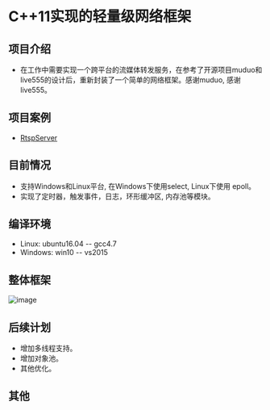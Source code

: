 # C++11实现的轻量级网络框架

项目介绍
-
* 在工作中需要实现一个跨平台的流媒体转发服务，在参考了开源项目muduo和live555的设计后，重新封装了一个简单的网络框架。感谢muduo, 感谢live555。

项目案例
- 
* [RtspServer](https://github.com/PHZ76/RtspServer)

目前情况
-
* 支持Windows和Linux平台, 在Windows下使用select, Linux下使用 epoll。
* 实现了定时器，触发事件，日志，环形缓冲区, 内存池等模块。

编译环境
-
* Linux: ubuntu16.04 -- gcc4.7
* Windows: win10 -- vs2015

整体框架
- 
![image](https://github.com/PHZ76/xop/blob/master/pic/1.pic.jpg) 

后续计划
-
* 增加多线程支持。
* 增加对象池。
* 其他优化。

其他
-
